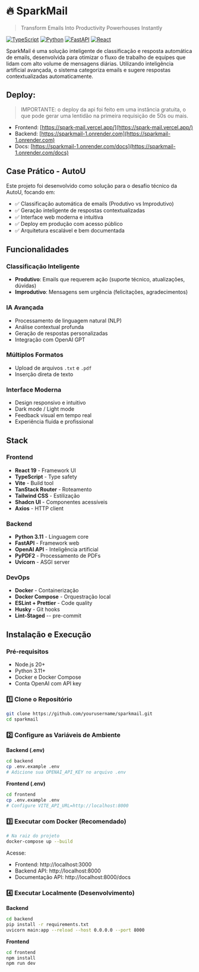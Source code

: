 # 🔥 SparkMail

> Transform Emails Into Productivity Powerhouses Instantly

[![TypeScript](https://img.shields.io/badge/TypeScript-66.2%25-blue)](https://github.com/yourusername/sparkmail)
[![Python](https://img.shields.io/badge/Python-Backend-green)](https://github.com/yourusername/sparkmail)
[![FastAPI](https://img.shields.io/badge/FastAPI-Framework-009688)](https://fastapi.tiangolo.com/)
[![React](https://img.shields.io/badge/React-19.1.1-61DAFB)](https://reactjs.org/)

SparkMail é uma solução inteligente de classificação e resposta automática de emails, desenvolvida para otimizar o fluxo de trabalho de equipes que lidam com alto volume de mensagens diárias. Utilizando inteligência artificial avançada, o sistema categoriza emails e sugere respostas contextualizadas automaticamente.

## Deploy:

> IMPORTANTE: o deploy da api foi feito em uma instância gratuita, o que pode gerar uma lentidão na primeira requisição de 50s ou mais.

  - Frontend: [https://spark-mail.vercel.app/](https://spark-mail.vercel.app/)
  - Backend: [https://sparkmail-1.onrender.com](https://sparkmail-1.onrender.com)
  - Docs: [https://sparkmail-1.onrender.com/docs](https://sparkmail-1.onrender.com/docs)


## Case Prático - AutoU

Este projeto foi desenvolvido como solução para o desafio técnico da AutoU, focando em:

- ✅ Classificação automática de emails (Produtivo vs Improdutivo)
- ✅ Geração inteligente de respostas contextualizadas
- ✅ Interface web moderna e intuitiva
- ✅ Deploy em produção com acesso público
- ✅ Arquitetura escalável e bem documentada

## Funcionalidades

### Classificação Inteligente
- **Produtivo**: Emails que requerem ação (suporte técnico, atualizações, dúvidas)
- **Improdutivo**: Mensagens sem urgência (felicitações, agradecimentos)

### IA Avançada
- Processamento de linguagem natural (NLP)
- Análise contextual profunda
- Geração de respostas personalizadas
- Integração com OpenAI GPT

### Múltiplos Formatos
- Upload de arquivos `.txt` e `.pdf`
- Inserção direta de texto

### Interface Moderna
- Design responsivo e intuitivo
- Dark mode / Light mode
- Feedback visual em tempo real
- Experiência fluída e profissional

## Stack

### Frontend
- **React 19** - Framework UI
- **TypeScript** - Type safety
- **Vite** - Build tool
- **TanStack Router** - Roteamento
- **Tailwind CSS** - Estilização
- **Shadcn UI** - Componentes acessíveis
- **Axios** - HTTP client

### Backend
- **Python 3.11** - Linguagem core
- **FastAPI** - Framework web
- **OpenAI API** - Inteligência artificial
- **PyPDF2** - Processamento de PDFs
- **Uvicorn** - ASGI server

### DevOps
- **Docker** - Containerização
- **Docker Compose** - Orquestração local
- **ESLint + Prettier** - Code quality
- **Husky** - Git hooks
- **Lint-Staged** -- pre-commit

## Instalação e Execução

### Pré-requisitos
- Node.js 20+
- Python 3.11+
- Docker e Docker Compose
- Conta OpenAI com API key

### 1️⃣ Clone o Repositório
```bash
git clone https://github.com/yourusername/sparkmail.git
cd sparkmail
```

### 2️⃣ Configure as Variáveis de Ambiente

**Backend (.env)**
```bash
cd backend
cp .env.example .env
# Adicione sua OPENAI_API_KEY no arquivo .env
```

**Frontend (.env)**
```bash
cd frontend
cp .env.example .env
# Configure VITE_API_URL=http://localhost:8000
```

### 3️⃣ Executar com Docker (Recomendado)

```bash
# Na raiz do projeto
docker-compose up --build
```

Acesse:
- Frontend: http://localhost:3000
- Backend API: http://localhost:8000
- Documentação API: http://localhost:8000/docs

### 4️⃣ Executar Localmente (Desenvolvimento)

**Backend**
```bash
cd backend
pip install -r requirements.txt
uvicorn main:app --reload --host 0.0.0.0 --port 8000
```

**Frontend**
```bash
cd frontend
npm install
npm run dev
```
